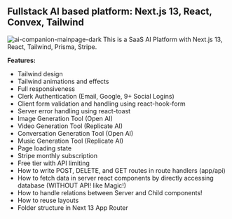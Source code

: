 ## Fullstack AI based platform: Next.js 13, React, Convex, Tailwind
![ai-companion-mainpage-dark](https://github.com/kritiagarwal13/next13-ai-companion/assets/25651879/5f903077-d7a3-4871-b594-72de3af76d19)
This is a SaaS AI Platform with Next.js 13, React, Tailwind, Prisma, Stripe.

**Features:**

- Tailwind design
- Tailwind animations and effects
- Full responsiveness
- Clerk Authentication (Email, Google, 9+ Social Logins)
- Client form validation and handling using react-hook-form
- Server error handling using react-toast
- Image Generation Tool (Open AI)
- Video Generation Tool (Replicate AI)
- Conversation Generation Tool (Open AI)
- Music Generation Tool (Replicate AI)
- Page loading state
- Stripe monthly subscription
- Free tier with API limiting
- How to write POST, DELETE, and GET routes in route handlers (app/api)
- How to fetch data in server react components by directly accessing database (WITHOUT API! like Magic!)
- How to handle relations between Server and Child components!
- How to reuse layouts
- Folder structure in Next 13 App Router
